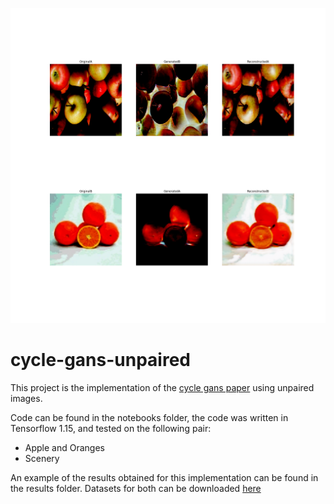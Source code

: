 ![](https://github.com/oluwayetty/cycle-gans-unpaired/blob/master/results/learn40_2.png)

# cycle-gans-unpaired
This project is the implementation of the [cycle gans paper](https://arxiv.org/abs/1703.10593) using unpaired images.

Code can be found in the notebooks folder, the code was written in Tensorflow 1.15, and tested on the following pair: 

* Apple and Oranges
* Scenery

An example of the results obtained for this implementation can be found in the results folder. Datasets for both can be downloaded [here](https://people.eecs.berkeley.edu/~taesung_park/CycleGAN/datasets/)
